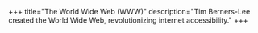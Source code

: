 +++
title="The World Wide Web (WWW)"
description="Tim Berners-Lee created the World Wide Web, revolutionizing internet accessibility."
+++